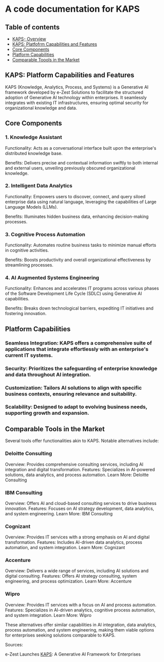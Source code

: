 # A code documentation for KAPS

## Table of contents
- [KAPS- Overview](#KAPS-Overview)
- [KAPS: Platfofrm Capabilities and Features](#Platform-Capabilities-and-Features)
- [Core Components](#Core-Components)
- [Platform Capabilities](#Platform-Capabilities)
- [Comparable Toools in the Market](#Comparable-Tools-in-the-Market)

## KAPS: Platform Capabilities and Features

KAPS (Knowledge, Analytics, Process, and Systems) is a Generative AI framework developed by e-Zest Solutions to facilitate the structured adoption of Generative AI technology within enterprises. It seamlessly integrates with existing IT infrastructures, ensuring optimal security for organizational knowledge and data.

## Core Components
### 1. Knowledge Assistant

Functionality: Acts as a conversational interface built upon the enterprise's distributed knowledge base.

Benefits: Delivers precise and contextual information swiftly to both internal and external users, unveiling previously obscured organizational knowledge.


### 2. Intelligent Data Analytics

Functionality: Empowers users to discover, connect, and query siloed enterprise data using natural language, leveraging the capabilities of Large Language Models (LLMs).

Benefits: Illuminates hidden business data, enhancing decision-making processes.


### 3. Cognitive Process Automation

Functionality: Automates routine business tasks to minimize manual efforts in cognitive activities.

Benefits: Boosts productivity and overall organizational effectiveness by streamlining processes.


### 4. AI Augmented Systems Engineering

Functionality: Enhances and accelerates IT programs across various phases of the Software Development Life Cycle (SDLC) using Generative AI capabilities.

Benefits: Breaks down technological barriers, expediting IT initiatives and fostering innovation.


## Platform Capabilities
### Seamless Integration: KAPS offers a comprehensive suite of applications that integrate effortlessly with an enterprise's current IT systems.

### Security: Prioritizes the safeguarding of enterprise knowledge and data throughout AI integration.

### Customization: Tailors AI solutions to align with specific business contexts, ensuring relevance and suitability.

### Scalability: Designed to adapt to evolving business needs, supporting growth and expansion.


## Comparable Tools in the Market
Several tools offer functionalities akin to KAPS. Notable alternatives include:

### Deloitte Consulting

Overview: Provides comprehensive consulting services, including AI integration and digital transformation.
Features: Specializes in AI-powered solutions, data analytics, and process automation.
Learn More: Deloitte Consulting


### IBM Consulting

Overview: Offers AI and cloud-based consulting services to drive business innovation.
Features: Focuses on AI strategy development, data analytics, and system engineering.
Learn More: IBM Consulting


### Cognizant

Overview: Provides IT services with a strong emphasis on AI and digital transformation.
Features: Includes AI-driven data analytics, process automation, and system integration.
Learn More: Cognizant


### Accenture

Overview: Delivers a wide range of services, including AI solutions and digital consulting.
Features: Offers AI strategy consulting, system engineering, and process optimization.
Learn More: Accenture


### Wipro

Overview: Provides IT services with a focus on AI and process automation.
Features: Specializes in AI-driven analytics, cognitive process automation, and system integration.
Learn More: Wipro

These alternatives offer similar capabilities in AI integration, data analytics, process automation, and system engineering, making them viable options for enterprises seeking solutions comparable to KAPS.

Sources:

e-Zest Launches [KAPS](https://kaps.e-zest.in/home): A Generative AI Framework for Enterprises

